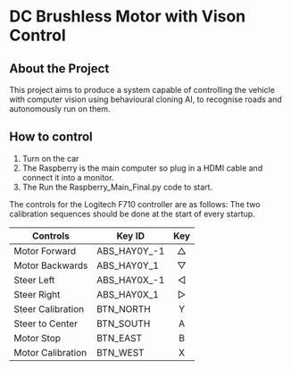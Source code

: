 # DC Brushless Motor with Vison Control

## About the Project
This project aims to produce a system capable of controlling the vehicle with computer vision using behavioural cloning AI, to recognise roads and autonomously run on them.

## How to control
1. Turn on the car
2. The Raspberry is the main computer so plug in a HDMI cable and connect it into a monitor.
3. The Run the Raspberry_Main_Final.py code to start.

The controls for the Logitech F710 controller are as follows:
The two calibration sequences should be done at the start of every startup.

| Controls             	| Key ID         	| Key     	|
|----------------------	|----------------	|:-------:	|
| Motor Forward        	| ABS_HAY0Y_-1   	| △       	|
| Motor Backwards      	| ABS_HAY0Y_1    	| ▽       	|
| Steer Left           	| ABS_HAY0X_-1   	| ◁       	|
| Steer Right          	| ABS_HAY0X_1    	| ▷       	|
| Steer Calibration    	| BTN_NORTH      	| Y       	|
| Steer to Center      	| BTN_SOUTH      	| A       	|
| Motor Stop           	| BTN_EAST       	| B       	|
| Motor Calibration    	| BTN_WEST       	| X       	|

